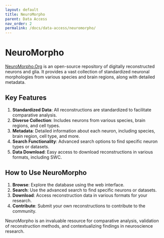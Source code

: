 ```yaml
---
layout: default
title: NeuroMorpho
parent: Data Access
nav_order: 2
permalink: /docs/data-access/neuromorpho/
---
```


# NeuroMorpho

[NeuroMorpho.Org](https://neuromorpho.org) is an open-source repository of digitally reconstructed neurons and glia. It provides a vast collection of standardized neuronal morphologies from various species and brain regions, along with detailed metadata.

## Key Features

1. **Standardized Data**: All reconstructions are standardized to facilitate comparative analysis.
2. **Diverse Collection**: Includes neurons from various species, brain regions, and cell types.
3. **Metadata**: Detailed information about each neuron, including species, brain region, cell type, and more.
4. **Search Functionality**: Advanced search options to find specific neuron types or datasets.
5. **Data Download**: Easy access to download reconstructions in various formats, including SWC.

## How to Use NeuroMorpho

1. **Browse**: Explore the database using the web interface.
2. **Search**: Use the advanced search to find specific neurons or datasets.
3. **Download**: Access reconstruction data in various formats for your research.
4. **Contribute**: Submit your own reconstructions to contribute to the community.

NeuroMorpho is an invaluable resource for comparative analysis, validation of reconstruction methods, and contextualizing findings in neuroscience research.
